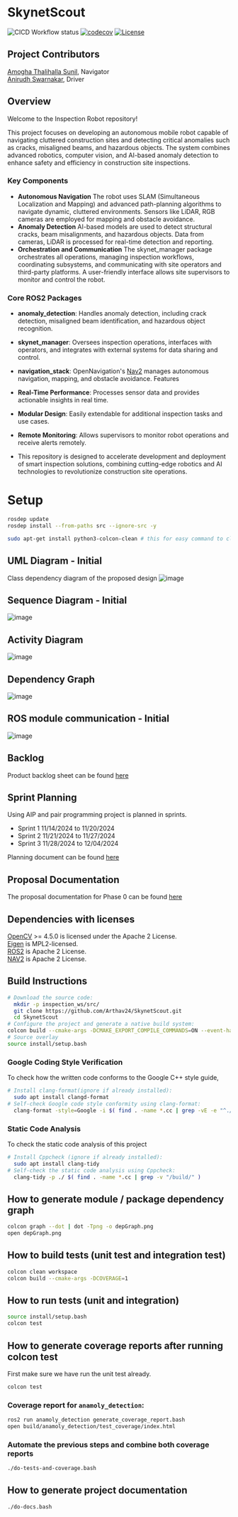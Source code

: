 # SkynetScout
![CICD Workflow status](https://github.com/Arthav24/SkynetScout/actions/workflows/run-unit-test-and-upload-codecov.yml/badge.svg)  [![codecov](https://codecov.io/gh/Arthav24/SkynetScout/graph/badge.svg?token=0MB8LNC5Y1)](https://codecov.io/gh/Arthav24/SkynetScout) [![License](https://img.shields.io/badge/license-APACHE2.0-blue.svg)](LICENSE)

## Project Contributors
[Amogha Thalihalla Sunil](https://github.com/amoghatsunil),
Navigator
<br>[Anirudh Swarnakar](https://github.com/Arthav24), Driver


## Overview
Welcome to the Inspection Robot repository!

This project focuses on developing an autonomous mobile robot capable of navigating cluttered construction sites and detecting critical anomalies such as cracks, misaligned beams, and hazardous objects. The system combines advanced robotics, computer vision, and AI-based anomaly detection to enhance safety and efficiency in construction site inspections.

### Key Components
- **Autonomous Navigation**
The robot uses SLAM (Simultaneous Localization and Mapping) and advanced path-planning algorithms to navigate dynamic, cluttered environments.
Sensors like LiDAR, RGB cameras are employed for mapping and obstacle avoidance.
- **Anomaly Detection**
AI-based models are used to detect structural cracks, beam misalignments, and hazardous objects. Data from cameras, LiDAR is processed for real-time detection and reporting.
- **Orchestration and Communication**
The skynet_manager package orchestrates all operations, managing inspection workflows, coordinating subsystems, and communicating with site operators and third-party platforms.
A user-friendly interface allows site supervisors to monitor and control the robot.
### **Core ROS2 Packages**
- **anomaly_detection**: Handles anomaly detection, including crack detection, misaligned beam identification, and hazardous object recognition.
- **skynet_manager**: Oversees inspection operations, interfaces with operators, and integrates with external systems for data sharing and control.
- **navigation_stack**: OpenNavigation's [Nav2](https://www.opennav.org/) manages autonomous navigation, mapping, and obstacle avoidance.
Features
- **Real-Time Performance**: Processes sensor data and provides actionable insights in real time.
- **Modular Design**: Easily extendable for additional inspection tasks and use cases.
- **Remote Monitoring**: Allows supervisors to monitor robot operations and receive alerts remotely.

- This repository is designed to accelerate development and deployment of smart inspection solutions, combining cutting-edge robotics and AI technologies to revolutionize construction site operations.

# Setup
```bash
rosdep update
rosdep install --from-paths src --ignore-src -y

sudo apt-get install python3-colcon-clean # this for easy command to clean workspace
```

## UML Diagram - Initial
Class dependency diagram of the proposed design
![image](https://github.com/Arthav24/SkynetScout/blob/sprint2/UML/revised/UML_revised.svg)

## Sequence Diagram - Initial
![image](https://github.com/Arthav24/SkynetScout/blob/sprint2/UML/revised/SequenceDiagram.png)

## Activity Diagram
![image](https://github.com/Arthav24/SkynetScout/blob/sprint2/UML/initial/Activity.svg)

## Dependency Graph
![image](https://github.com/Arthav24/SkynetScout/blob/sprint2/screenshots/depGraph.png)

## ROS module communication - Initial 
![image](https://github.com/Arthav24/SkynetScout/blob/sprint1/UML/initial/ROS_comm.svg)

## Backlog
Product backlog sheet can be found [here](https://umd0-my.sharepoint.com/:x:/g/personal/aniswa_umd_edu/EYVlvxucsS9AoDJi-Hb2Vg8Bc-rh3_DI1Xda5q9So6VFAA?e=bYEpLH&nav=MTVfezMxNTExODU5LUVGMTYtNDQ1OC05QjM0LTIzMzYxNzA3NkQ1NX0)

## Sprint Planning
Using AIP and pair programming project is planned in sprints.
- Sprint 1 11/14/2024 to 11/20/2024
- Sprint 2 11/21/2024 to 11/27/2024
- Sprint 3 11/28/2024 to 12/04/2024

Planning document can be found [here](https://umd0-my.sharepoint.com/:w:/g/personal/aniswa_umd_edu/Ea2nl0-B74VPrtfKL6HL5icBINMij0fw4KHIhCu9YgxoIg?e=M7oarH)

## Proposal Documentation
The proposal documentation for Phase 0 can be found [here](https://umd0-my.sharepoint.com/:b:/g/personal/aniswa_umd_edu/EaGihlp4oVxEorLV7okp_Y8Bgcndar9_CKrkEHib7L6fNw?e=IfWypV)


## Dependencies with licenses
[OpenCV](https://github.com/opencv/opencv) >= 4.5.0 is licensed under the Apache 2 License.
<br> [Eigen](https://github.com/OPM/eigen3/tree/master) is MPL2-licensed.
<br> [ROS2](https://docs.ros.org/en/humble/index.html) is Apache 2 License.
<br> [NAV2](https://docs.nav2.org/) is Apache 2 License.

## Build Instructions

```bash
# Download the source code:
  mkdir -p inspection_ws/src/ 
  git clone https://github.com/Arthav24/SkynetScout.git
  cd SkynetScout
# Configure the project and generate a native build system:
colcon build --cmake-args -DCMAKE_EXPORT_COMPILE_COMMANDS=ON --event-handlers console_cohesion+
# Source overlay
source install/setup.bash
```
### Google Coding Style Verification
To check how the written code conforms to the Google C++ style guide, 

```sh
# Install clang-format(ignore if already installed):
  sudo apt install clangd-format
# Self-check Google code style conformity using clang-format:
  clang-format -style=Google -i $( find . -name *.cc | grep -vE -e "^./build/" )
```

### Static Code Analysis
To check the static code analysis of this project
```sh
# Install Cppcheck (ignore if already installed):
  sudo apt install clang-tidy
# Self-check the static code analysis using Cppcheck:
  clang-tidy -p ./ $( find . -name *.cc | grep -v "/build/" )
```
## How to generate module / package dependency graph

``` bash
colcon graph --dot | dot -Tpng -o depGraph.png
open depGraph.png
```

## How to build tests (unit test and integration test)
```bash
colcon clean workspace
colcon build --cmake-args -DCOVERAGE=1 
```

## How to run tests (unit and integration)

```bash
source install/setup.bash
colcon test
```

## How to generate coverage reports after running colcon test

First make sure we have run the unit test already.

```bash
colcon test
```

### Coverage report for `anamoly_detection`:

``` bash
ros2 run anamoly_detection generate_coverage_report.bash
open build/anamoly_detection/test_coverage/index.html
```

### Automate the previous steps and combine both coverage reports

``` bash
./do-tests-and-coverage.bash
```

## How to generate project documentation
``` bash
./do-docs.bash
``` 
